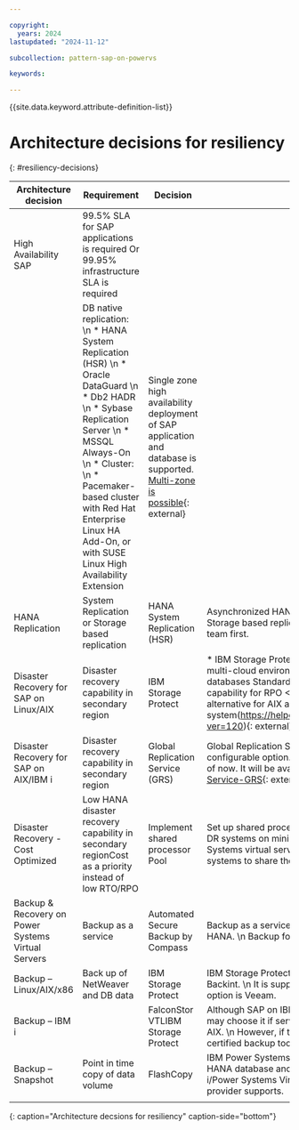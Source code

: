 ```yaml
---

copyright:
  years: 2024
lastupdated: "2024-11-12"

subcollection: pattern-sap-on-powervs

keywords:

---
```


{{site.data.keyword.attribute-definition-list}}

# Architecture decisions for resiliency
{: #resiliency-decisions}

| Architecture decision | Requirement | Decision | Rationale |
|----|----|----|----|
|High Availability SAP                  | 99.5% SLA for SAP applications is required Or 99.95% infrastructure SLA is required
                   |DB native replication: \n * HANA System Replication (HSR) \n * Oracle DataGuard \n * Db2 HADR \n * Sybase Replication Server \n * MSSQL Always-On \n * Cluster: \n * Pacemaker-based cluster with Red Hat Enterprise Linux HA Add-On, or with SUSE Linux High Availability Extension|Single zone high availability deployment of SAP application and database is supported.  [Multi-zone is possible](https://cloud.ibm.com/docs/sap?topic=sap-ha-rhel-mz){: external}|
|HANA Replication      | System Replication or Storage based replication         |HANA System Replication (HSR) | Asynchronized HANA System replication to the secondary region. \n To implement Storage based replication, please check with IBM Power System Virtual Server team first. |
|Disaster Recovery for SAP on Linux/AIX | Disaster recovery capability in secondary region      | IBM Storage Protect                                                                                                                                                                                                                                | * IBM Storage Protect Plus provides near instant recovery and replication in hybrid multi-cloud environments. \n [IBM Storage Protect Plus](https://www.ibm.com/products/ibm-storage-protect-plus/resources){: external} \n * Support for databases Standard lead with offering (MSSQL, Oracle, HANA) \n * Standard DR capability for RPO < 15 min, RTO < 4 hours is achievable \n * [Veeam is an alternative for AIX as the operating system(https://helpcenter.veeam.com/docs/backup/plugins/sap_hana_plugin.html?ver=120){: external}  |
| Disaster Recovery for SAP on AIX/IBM i | Disaster recovery capability in secondary region      | Global Replication Service (GRS)                                                                     | Global Replication Service-GRS is based on Global Mirror Replication as a configurable option. Global replication service is available only in WDC and DAL as of now. It will be available in all PowerVS regions soon. \n  [Global Replication Service-GRS](https://www.ibm.com/blog/announcement/introducing-global-replication-service-on-ibm-power-systems-virtual-server){: external}        |
| Disaster Recovery - Cost Optimized    | Low HANA disaster recovery capability in secondary regionCost as a priority instead of low RTO/RPO | Implement shared processor Pool                          | Set up shared processor pool to reserve capacity in the secondary region. Set up DR systems on minimum sized VMs to save operating cost. This is a Power Systems virtual server special feature.  \n Alternative: DR and Non-Production systems to share the same compute infrastructure       |
| Backup & Recovery on Power Systems Virtual Servers                         | Backup as a service                                                | Automated Secure Backup by Compass         | Backup as a service for IBM Power System Virtual Server workloads, including SAP HANA. \n  Backup for x86 workloads is coming soon.          |
| Backup – Linux/AIX/x86                         | Back up of NetWeaver and DB data                                                | IBM Storage Protect         | IBM Storage Protect is an SAP certified backup tool for SAP HANA and works with Backint.  \n    It is supported on both Power and x86, for SAP and NonSAP.  \n      Another option is Veeam.           |
| Backup – IBM i                          |                                                        | FalconStor VTLIBM Storage Protect         | Although SAP on IBM i/Power Systems Virtual Servers is not SAP certified, client may choose it if service provider supports. \n Alternative: Veeam is supported on AIX. \n  However, if there is HANA/Linux in client’s landscape, only one SAP certified backup tool should be used. Then IBM Storage Protect is recommended.   |
| Backup – Snapshot                         | Point in time copy of data volume                                                 | FlashCopy         | IBM Power Systems Virtual Servers offering : \n  SAP note 2039883 - FAQ: SAP HANA database and data snapshots (storage snapshots)Although SAP on IBM i/Power Systems Virtual Servers is not SAP certified, client may choose it if service provider supports. 
          |
{: caption="Architecture decsions for resiliency" caption-side="bottom"}
